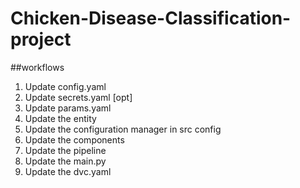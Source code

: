 # Chicken-Disease-Classification-project

##workflows
1. Update config.yaml
2. Update secrets.yaml [opt]
3. Update params.yaml
4. Update the entity
5. Update the configuration manager in src config
6. Update the components
7. Update the pipeline
8. Update the main.py
9. Update the dvc.yaml